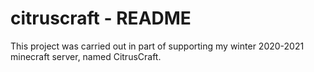 # citruscraft - README

This project was carried out in part of supporting my winter 2020-2021 minecraft server, named CitrusCraft.
